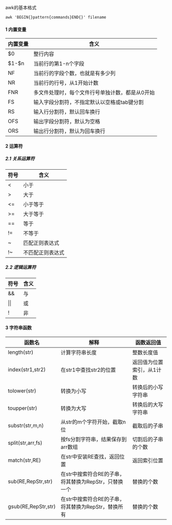 awk的基本格式

```shell
awk 'BEGIN{}pattern{commands}END{}' filename
```

#### 1 内置变量

| 内置变量 | 含义                                            |
| -------- | ----------------------------------------------- |
| $0       | 整行内容                                        |
| \$1-\$n  | 当前行的第1-n个字段                             |
| NF       | 当前行的字段个数，也就是有多少列                |
| NR       | 当前行的行号，从1开始计数                       |
| FNR      | 多文件处理时，每个文件行号单独计数，都是从0开始 |
| FS       | 输入字段分割符，不指定默认以空格或tab键分割     |
| RS       | 输入行分割符，默认回车换行                      |
| OFS      | 输出字段分割符，默认为空格                      |
| ORS      | 输出行分割符，默认为回车换行                    |

#### 2 运算符

##### 2.1 关系运算符

| 符号 | 含义             |
| ---- | ---------------- |
| <    | 小于             |
| >    | 大于             |
| <=   | 小于等于         |
| >=   | 大于等于         |
| ==   | 等于             |
| !=   | 不等于           |
| ~    | 匹配正则表达式   |
| !~   | 不匹配正则表达式 |

##### 2.2 逻辑运算符

| 符号 | 含义 |
| ---- | ---- |
| &&   | 与   |
| \|\| | 或   |
| !    | 非   |



#### 3 字符串函数

| 函数名              | 解释                                                  | 函数返回值                |
| ------------------- | ----------------------------------------------------- | ------------------------- |
| length(str)         | 计算字符串长度                                        | 整数长度值                |
| index(str1,str2)    | 在str1中查找str2的位置                                | 返回值为位置索引，从1计数 |
| tolower(str)        | 转换为小写                                            | 转换后的小写字符串        |
| toupper(str)        | 转换为大写                                            | 转换后的大写字符串        |
| substr(str,m,n)     | 从str的m个字符开始，截取n位                           | 截取后的子串              |
| split(str,arr,fs)   | 按fs分割字符串，结果保存到arr数组                     | 切割后的子串的个数        |
| match(str,RE)       | 在str中安装RE查找，返回位置                           | 返回索引位置              |
| sub(RE,RepStr,str)  | 在str中搜索符合RE的子串，将其替换为RepStr，只替换一个 | 替换的个数                |
| gsub(RE,RepStr,str) | 在str中搜索符合RE的子串，将其替换为RepStr，替换所有   | 替换的个数                |

